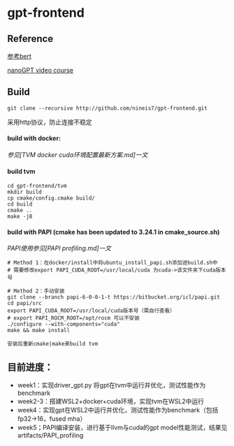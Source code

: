 # gpt-frontend

## Reference

[参考bert](https://tvm.apache.org/2020/07/14/bert-pytorch-tvm)

[nanoGPT video course](https://www.youtube.com/watch?v=kCc8FmEb1nY)

## Build
```
git clone --recursive http://github.com/nineis7/gpt-frontend.git
```
采用http协议，防止连接不稳定

#### build with docker:

*参见[TVM docker cuda环境配置最新方案.md]一文*

#### build tvm
```
cd gpt-frontend/tvm
mkdir build
cp cmake/config.cmake build/
cd build
cmake ..
make -j8
```

#### build with PAPI (cmake has been updated to 3.24.1 in cmake_source.sh)
*PAPI使用参见[PAPI profiling.md]一文*
```
# Method 1：在docker/install中将ubuntu_install_papi.sh添加进build.sh中
# 需要修改export PAPI_CUDA_ROOT=/usr/local/cuda 为cuda->该文件夹下cuda版本号

# Method 2：手动安装
git clone --branch papi-6-0-0-1-t https://bitbucket.org/icl/papi.git
cd papi/src
export PAPI_CUDA_ROOT=/usr/local/cuda版本号（需自行查看）
# export PAPI_ROCM_ROOT=/opt/rocm 可以不安装
./configure --with-components="cuda"
make && make install

安装后重新cmake|make来build tvm
```

## 目前进度：
- week1：实现driver_gpt.py 将gpt在tvm中运行并优化，测试性能作为benchmark
- week2-3：搭建WSL2+docker+cuda环境，实现tvm在WSL2中运行
- week4：实现gpt在WSL2中运行并优化，测试性能作为benchmark（包括fp32->16，fused mha）
- week5；PAPI编译安装，进行基于llvm与cuda的gpt model性能测试，结果见artifacts/PAPI_profiling